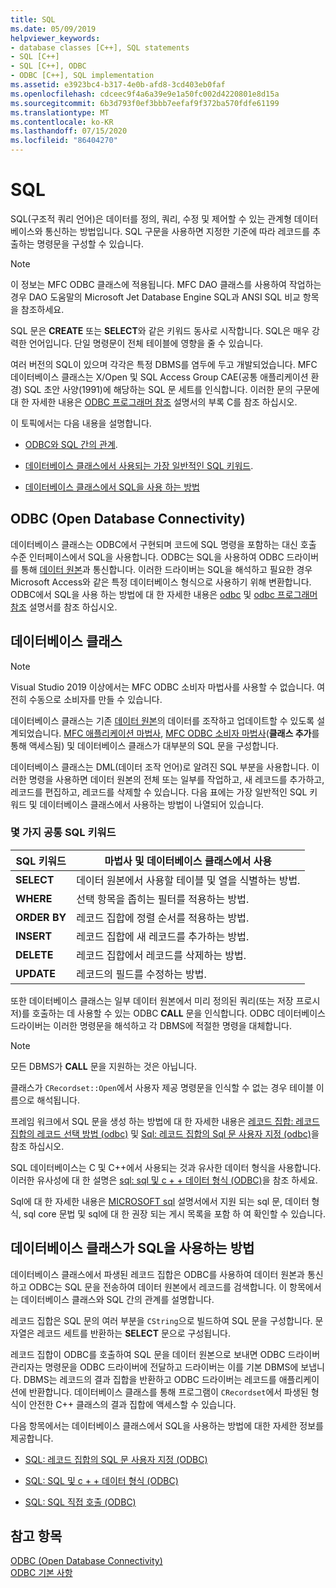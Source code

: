 ```yaml
---
title: SQL
ms.date: 05/09/2019
helpviewer_keywords:
- database classes [C++], SQL statements
- SQL [C++]
- SQL [C++], ODBC
- ODBC [C++], SQL implementation
ms.assetid: e3923bc4-b317-4e0b-afd8-3cd403eb0faf
ms.openlocfilehash: cdceec9f4a6a39e9e1a50fc002d4220801e8d15a
ms.sourcegitcommit: 6b3d793f0ef3bbb7eefaf9f372ba570fdfe61199
ms.translationtype: MT
ms.contentlocale: ko-KR
ms.lasthandoff: 07/15/2020
ms.locfileid: "86404270"
---
```

# <a name="sql"></a>SQL

SQL(구조적 쿼리 언어)은 데이터를 정의, 쿼리, 수정 및 제어할 수 있는 관계형 데이터베이스와 통신하는 방법입니다. SQL 구문을 사용하면 지정한 기준에 따라 레코드를 추출하는 명령문을 구성할 수 있습니다.

> [!NOTE]
> 이 정보는 MFC ODBC 클래스에 적용됩니다. MFC DAO 클래스를 사용하여 작업하는 경우 DAO 도움말의 Microsoft Jet Database Engine SQL과 ANSI SQL 비교 항목을 참조하세요.

SQL 문은 **CREATE** 또는 **SELECT**와 같은 키워드 동사로 시작합니다. SQL은 매우 강력한 언어입니다. 단일 명령문이 전체 테이블에 영향을 줄 수 있습니다.

여러 버전의 SQL이 있으며 각각은 특정 DBMS를 염두에 두고 개발되었습니다. MFC 데이터베이스 클래스는 X/Open 및 SQL Access Group CAE(공통 애플리케이션 환경) SQL 초안 사양(1991)에 해당하는 SQL 문 세트를 인식합니다. 이러한 문의 구문에 대 한 자세한 내용은 [ODBC 프로그래머 참조](/sql/odbc/reference/odbc-programmer-s-reference) 설명서의 부록 C를 참조 하십시오.

이 토픽에서는 다음 내용을 설명합니다.

- [ODBC와 SQL 간의 관계](#_core_open_database_connectivity_.28.odbc.29).

- [데이터베이스 클래스에서 사용되는 가장 일반적인 SQL 키워드](#_core_the_database_classes).

- [데이터베이스 클래스에서 SQL을 사용 하는 방법](#_core_how_the_database_classes_use_sql)

## <a name="open-database-connectivity-odbc"></a><a name="_core_open_database_connectivity_.28.odbc.29"></a>ODBC (Open Database Connectivity)

데이터베이스 클래스는 ODBC에서 구현되며 코드에 SQL 명령을 포함하는 대신 호출 수준 인터페이스에서 SQL을 사용합니다. ODBC는 SQL을 사용하여 ODBC 드라이버를 통해 [데이터 원본](../../data/odbc/data-source-odbc.md)과 통신합니다. 이러한 드라이버는 SQL을 해석하고 필요한 경우 Microsoft Access와 같은 특정 데이터베이스 형식으로 사용하기 위해 변환합니다. ODBC에서 SQL을 사용 하는 방법에 대 한 자세한 내용은 [odbc](../../data/odbc/odbc-basics.md) 및 [odbc 프로그래머 참조](/sql/odbc/reference/odbc-programmer-s-reference) 설명서를 참조 하십시오.

## <a name="database-classes"></a><a name="_core_the_database_classes"></a> 데이터베이스 클래스

> [!NOTE]
> Visual Studio 2019 이상에서는 MFC ODBC 소비자 마법사를 사용할 수 없습니다. 여전히 수동으로 소비자를 만들 수 있습니다.

데이터베이스 클래스는 기존 [데이터 원본](../../data/odbc/data-source-odbc.md)의 데이터를 조작하고 업데이트할 수 있도록 설계되었습니다. [MFC 애플리케이션 마법사](../../mfc/reference/database-support-mfc-application-wizard.md), [MFC ODBC 소비자 마법사](../../mfc/reference/adding-an-mfc-odbc-consumer.md)(**클래스 추가**를 통해 액세스됨) 및 데이터베이스 클래스가 대부분의 SQL 문을 구성합니다.

데이터베이스 클래스는 DML(데이터 조작 언어)로 알려진 SQL 부분을 사용합니다. 이러한 명령을 사용하면 데이터 원본의 전체 또는 일부를 작업하고, 새 레코드를 추가하고, 레코드를 편집하고, 레코드를 삭제할 수 있습니다. 다음 표에는 가장 일반적인 SQL 키워드 및 데이터베이스 클래스에서 사용하는 방법이 나열되어 있습니다.

### <a name="some-common-sql-keywords"></a>몇 가지 공통 SQL 키워드

|SQL 키워드|마법사 및 데이터베이스 클래스에서 사용|
|-----------------|---------------------------------------------|
|**SELECT**|데이터 원본에서 사용할 테이블 및 열을 식별하는 방법.|
|**WHERE**|선택 항목을 좁히는 필터를 적용하는 방법.|
|**ORDER BY**|레코드 집합에 정렬 순서를 적용하는 방법.|
|**INSERT**|레코드 집합에 새 레코드를 추가하는 방법.|
|**DELETE**|레코드 집합에서 레코드를 삭제하는 방법.|
|**UPDATE**|레코드의 필드를 수정하는 방법.|

또한 데이터베이스 클래스는 일부 데이터 원본에서 미리 정의된 쿼리(또는 저장 프로시저)를 호출하는 데 사용할 수 있는 ODBC **CALL** 문을 인식합니다. ODBC 데이터베이스 드라이버는 이러한 명령문을 해석하고 각 DBMS에 적절한 명령을 대체합니다.

> [!NOTE]
> 모든 DBMS가 **CALL** 문을 지원하는 것은 아닙니다.

클래스가 `CRecordset::Open`에서 사용자 제공 명령문을 인식할 수 없는 경우 테이블 이름으로 해석됩니다.

프레임 워크에서 SQL 문을 생성 하는 방법에 대 한 자세한 내용은 [레코드 집합: 레코드 집합의 레코드 선택 방법 (odbc)](../../data/odbc/recordset-how-recordsets-select-records-odbc.md) 및 [Sql: 레코드 집합의 Sql 문 사용자 지정 (odbc)](../../data/odbc/sql-customizing-your-recordsets-sql-statement-odbc.md)을 참조 하십시오.

SQL 데이터베이스는 C 및 C++에서 사용되는 것과 유사한 데이터 형식을 사용합니다. 이러한 유사성에 대 한 설명은 [sql: sql 및 c + + 데이터 형식 (ODBC)](../../data/odbc/sql-sql-and-cpp-data-types-odbc.md)을 참조 하세요.

Sql에 대 한 자세한 내용은 [MICROSOFT sql](/sql/) 설명서에서 지원 되는 sql 문, 데이터 형식, sql core 문법 및 sql에 대 한 권장 되는 게시 목록을 포함 하 여 확인할 수 있습니다.

## <a name="how-the-database-classes-use-sql"></a><a name="_core_how_the_database_classes_use_sql"></a> 데이터베이스 클래스가 SQL을 사용하는 방법

데이터베이스 클래스에서 파생된 레코드 집합은 ODBC를 사용하여 데이터 원본과 통신하고 ODBC는 SQL 문을 전송하여 데이터 원본에서 레코드를 검색합니다. 이 항목에서는 데이터베이스 클래스와 SQL 간의 관계를 설명합니다.

레코드 집합은 SQL 문의 여러 부분을 `CString`으로 빌드하여 SQL 문을 구성합니다. 문자열은 레코드 세트를 반환하는 **SELECT** 문으로 구성됩니다.

레코드 집합이 ODBC를 호출하여 SQL 문을 데이터 원본으로 보내면 ODBC 드라이버 관리자는 명령문을 ODBC 드라이버에 전달하고 드라이버는 이를 기본 DBMS에 보냅니다. DBMS는 레코드의 결과 집합을 반환하고 ODBC 드라이버는 레코드를 애플리케이션에 반환합니다. 데이터베이스 클래스를 통해 프로그램이 `CRecordset`에서 파생된 형식이 안전한 C++ 클래스의 결과 집합에 액세스할 수 있습니다.

다음 항목에서는 데이터베이스 클래스에서 SQL을 사용하는 방법에 대한 자세한 정보를 제공합니다.

- [SQL: 레코드 집합의 SQL 문 사용자 지정 (ODBC)](../../data/odbc/sql-customizing-your-recordsets-sql-statement-odbc.md)

- [SQL: SQL 및 c + + 데이터 형식 (ODBC)](../../data/odbc/sql-sql-and-cpp-data-types-odbc.md)

- [SQL: SQL 직접 호출 (ODBC)](../../data/odbc/sql-making-direct-sql-calls-odbc.md)

## <a name="see-also"></a>참고 항목

[ODBC (Open Database Connectivity)](../../data/odbc/open-database-connectivity-odbc.md)<br/>
[ODBC 기본 사항](../../data/odbc/odbc-basics.md)

